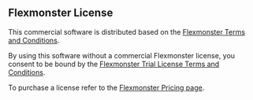 ## Flexmonster License

This commercial software is distributed based on the [Flexmonster Terms and Conditions](https://www.flexmonster.com/terms/Flexmonster-Terms-and-Conditions.pdf "Flexmonster Terms and Conditions").

By using this software without a commercial Flexmonster license, you consent to be bound by the [Flexmonster Trial License Terms and Conditions](https://www.flexmonster.com/terms/Flexmonster-Terms-and-Conditions-Trial-License.pdf "Flexmonster Trial License Terms and Conditions").

To purchase a license refer to the [Flexmonster Pricing page](https://www.flexmonster.com/pivot-table-editions-and-pricing/ "Pricing page").
